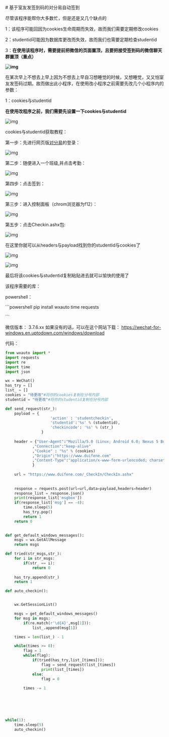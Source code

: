 \# 基于室友发签到码的对分易自动签到



 

尽管该程序能帮你大多数忙，但是还是又几个缺点的

1：该程序可能回因为cookies生命周期而失效，故而我们需要定期修改cookies

2：studentid可能因为数据库更改而失效，故而我们也需要定期检查studentid

3：**在使用该程序时，需要提前把微信的页面置顶，且要把接受签到码的微信聊天群置顶（重点）**

**![img](https://img2023.cnblogs.com/blog/3359196/202312/3359196-20231222130832324-1108149189.png)**





在某次早上不想去上早上因为不想去上早自习想睡觉的时候，又想睡觉，又又怕室友发签码过期。故而做出此小程序，在使用改小程序之前需要先改几个小程序内的参数：

1：cookies与studentid

**在使用改程序之前，我们需要先设置一下cookies与studentid**

![img](https://img2023.cnblogs.com/blog/3359196/202312/3359196-20231222130154572-384106400.png)



cookies与studentid获取教程：

第一步：先进行网页版[对分易](https://www.duifene.com/)的登录：

![img](https://img2023.cnblogs.com/blog/3359196/202312/3359196-20231222130214043-495787535.png)



第二步：随便进入一个班级,并点击考勤：

![img](https://img2023.cnblogs.com/blog/3359196/202312/3359196-20231222130228730-830566184.png)



第四步：点击签到：

![img](https://img2023.cnblogs.com/blog/3359196/202312/3359196-20231222130409964-200354383.png)





第三步：进入控制面板（chrom浏览器为f12）：

![img](https://img2023.cnblogs.com/blog/3359196/202312/3359196-20231222130427168-631488931.png)





第五步：点击Checkin.ashx包:

![img](https://img2023.cnblogs.com/blog/3359196/202312/3359196-20231222130435799-1157381829.png)



在这里你就可以从headers与payload找到你的studentid与cookies了

![img](https://img2023.cnblogs.com/blog/3359196/202312/3359196-20231222130446939-1549558100.png)



![img](https://img2023.cnblogs.com/blog/3359196/202312/3359196-20231222130453946-130725990.png)



最后将该cookies与studentid复制粘贴进去就可以愉快的使用了

 

该程序需要的库：

powershell：

\```powershell
pip install wxauto time requests

\```

微信版本： 3.7.6.xx
如果没有的话，可以在这个网站下载：
https://wechat-for-windows.en.uptodown.com/windows/download

代码：

```python
from wxauto import *
import requests
import re
import time
import json

wx = WeChat()
has_try = []
list_ = []
cookies = "待更改"#将你的cookies复制在分号内部
studentid = "待更改"#将你的studentid复制在分号内部

def send_request(str_):
    payload = { 
                    'action' : 'studentcheckin',
                    'studentid':'%s' % (studentid),
                    'checkincode': '%s' % (str_)
                }
    
    header = {"User-Agent":"Mozilla/5.0 (Linux; Android 6.0; Nexus 5 Build/MRA58N) AppleWebKit/537.36 (KHTML, like Gecko) Chrome/116.0.0.0 Mobile Safari/537.36"
            ,"Connection":"keep-alive"
            ,"Cookie" : "%s" % (cookies)
            ,"Origin":"https://www.duifene.com"
            ,"Content-Type":"application/x-www-form-urlencoded; charset=UTF-8"
            }
    
    url = "https://www.duifene.com/_CheckIn/CheckIn.ashx"
    
    
    response = requests.post(url=url,data=payload,headers=header)
    response_list = response.json()
    print(response_list['msgbox'])
    if(response_list['msg'] == -4):
        time.sleep(5)
        has_try.pop()
        return 1
    return 0
        

def get_default_windows_messages():
    msgs = wx.GetAllMessage
    return msgs

def tried(str_msgs,str_):
    for i in str_msgs:
        if(str_ == i):
            return 0
        
    has_try.append(str_)
    return 1

def auto_checkin():


    wx.GetSessionList()

    msgs = get_default_windows_messages()
    for msg in msgs:
        if(re.match(r'\d{4}',msg[1])):
            list_.append(msg[1])

    times = len(list_) - 1

    while(times >= 0):
        flag = 1
        while(flag):
            if(tried(has_try,list_[times])):
                flag = send_request(list_[times])
                print(list_[times])
            else:
                flag = 0
            
        times -= 1
        



        

while(1):
    time.sleep(5)
    auto_checkin()
```

 
